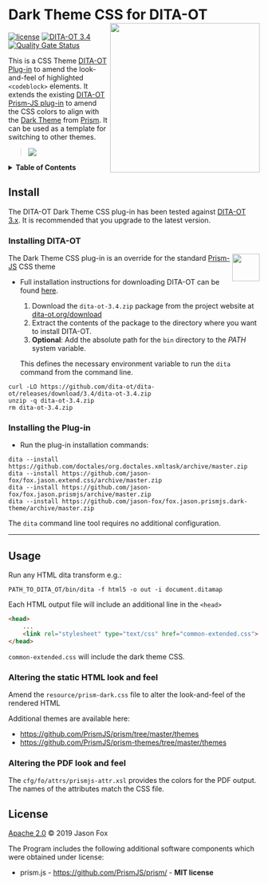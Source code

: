 # Dark Theme CSS for DITA-OT  [<img src="https://jason-fox.github.io/fox.jason.prismjs/prismjs.png" align="right" width="300">](https://prismjsdita-ot.rtfd.io/)

[![license](https://img.shields.io/github/license/jason-fox/fox.jason.prismjs.dark-theme.svg)](http://www.apache.org/licenses/LICENSE-2.0)
[![DITA-OT 3.4](https://img.shields.io/badge/DITA--OT-3.4-blue.svg)](http://www.dita-ot.org/3.4)
[![Quality Gate Status](https://sonarcloud.io/api/project_badges/measure?project=fox.jason.prismjs.dark-theme&metric=alert_status)](https://sonarcloud.io/dashboard?id=fox.jason.prismjs.dark-theme)

This is a CSS Theme [DITA-OT Plug-in](https://www.dita-ot.org/plugins) to amend the look-and-feel of highlighted `<codeblock>` elements. It extends the existing [DITA-OT Prism-JS plug-in](https://github.com/jason-fox/fox.jason.prismjs) to amend the CSS colors to align with the [Dark Theme](https://github.com/PrismJS/prism/blob/master/themes/prism-dark.css) from [Prism](https://prismjs.com/). It can be used as a template for switching to other themes.

> ![](https://jason-fox.github.io/fox.jason.prismjs/highlighted-dark.png)

<details>
<summary><strong>Table of Contents</strong></summary>

-   [Install](#install)
    -   [Installing DITA-OT](#installing-dita-ot)
    -   [Installing the Plug-in](#installing-the-plug-in)
-   [Usage](#usage)
-   [License](#license)

</details>

## Install

The DITA-OT Dark Theme CSS plug-in has been tested against [DITA-OT 3.x](http://www.dita-ot.org/download). It is
recommended that you upgrade to the latest version.

### Installing DITA-OT

<a href="https://www.dita-ot.org"><img src="https://www.dita-ot.org/images/dita-ot-logo.svg" align="right" height="55"></a>

The Dark Theme CSS plug-in is an override for the standard [Prism-JS](https://github.com/jason-fox/fox.jason.prismjs) CSS theme

-   Full installation instructions for downloading DITA-OT can be found
    [here](https://www.dita-ot.org/3.4/topics/installing-client.html).

    1.  Download the `dita-ot-3.4.zip` package from the project website at
        [dita-ot.org/download](https://www.dita-ot.org/download)
    2.  Extract the contents of the package to the directory where you want to install DITA-OT.
    3.  **Optional**: Add the absolute path for the `bin` directory to the _PATH_ system variable.

    This defines the necessary environment variable to run the `dita` command from the command line.

```console
curl -LO https://github.com/dita-ot/dita-ot/releases/download/3.4/dita-ot-3.4.zip
unzip -q dita-ot-3.4.zip
rm dita-ot-3.4.zip
```

### Installing the Plug-in

-   Run the plug-in installation commands:

```console
dita --install https://github.com/doctales/org.doctales.xmltask/archive/master.zip
dita --install https://github.com/jason-fox/fox.jason.extend.css/archive/master.zip
dita --install https://github.com/jason-fox/fox.jason.prismjs/archive/master.zip
dita --install https://github.com/jason-fox/fox.jason.prismjs.dark-theme/archive/master.zip
```

The `dita` command line tool requires no additional configuration.

---

## Usage

Run any HTML dita transform e.g.:

```console
PATH_TO_DITA_OT/bin/dita -f html5 -o out -i document.ditamap
```

Each HTML output file will include an additional line in the `<head>`

```html
<head>
    ...
    <link rel="stylesheet" type="text/css" href="common-extended.css">
</head>
```

`common-extended.css` will include the dark theme CSS.

### Altering the static HTML look and feel

Amend the `resource/prism-dark.css` file to alter the look-and-feel of the rendered HTML

Additional themes are available here:
* https://github.com/PrismJS/prism/tree/master/themes
* https://github.com/PrismJS/prism-themes/tree/master/themes

### Altering the PDF look and feel

The `cfg/fo/attrs/prismjs-attr.xsl` provides the colors for the PDF output. The names of the attributes match the CSS
file.


## License

[Apache 2.0](LICENSE) © 2019 Jason Fox

The Program includes the following additional software components which were obtained under license:

-   prism.js - https://github.com/PrismJS/prism/ - **MIT license**
